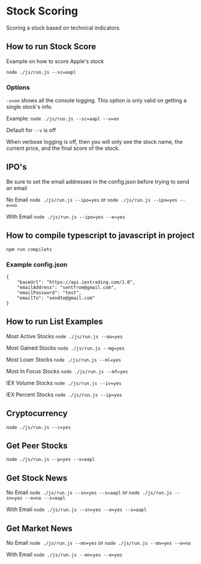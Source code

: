 # Stock Scoring
Scoring a stock based on technical indicators.

## How to run Stock Score
Example on how to score Apple's stock

`node ./js/run.js --sc=aapl`

### Options
`-v=on` shows all the console logging. This option is only valid on getting a single stock's info. 

Example: `node ./js/run.js --sc=aapl --v=on`

Default for `--v` is off

When verbose logging is off, then you will only see the stock name, the current price, and the final score of the stock.

## IPO's
Be sure to set the email addresses in the config.json before trying to send an email

No Email `node ./js/run.js --ipo=yes` or `node ./js/run.js --ipo=yes --e=no`

With Email `node ./js/run.js --ipo=yes --e=yes`

## How to compile typescript to javascript in project
`npm run compilets`

### Example config.json
```
{
    "baseUrl": "https://api.iextrading.com/1.0",
    "emailAddress": "sentfrom@gmail.com",
    "emailPassword": "test",
    "emailTo": "sendto@gmail.com"
}
```

## How to run List Examples
Most Active Stocks `node ./js/run.js --ma=yes`

Most Gained Stocks `node ./js/run.js --mg=yes`

Most Loser Stocks `node ./js/run.js --ml=yes`

Most In Focus Stocks `node ./js/run.js --mf=yes`

IEX Volume Stocks `node ./js/run.js --iv=yes`

IEX Percent Stocks `node ./js/run.js --ip=yes`

## Cryptocurrency
`node ./js/run.js --c=yes`

## Get Peer Stocks
`node ./js/run.js --p=yes --s=aapl`

## Get Stock News
No Email `node ./js/run.js --sn=yes --s=aapl` or `node ./js/run.js --sn=yes --e=no --s=aapl`

With Email `node ./js/run.js --sn=yes --e=yes --s=aapl`

## Get Market News
No Email `node ./js/run.js --mn=yes` or `node ./js/run.js --mn=yes --e=no`

With Email `node ./js/run.js --mn=yes --e=yes`